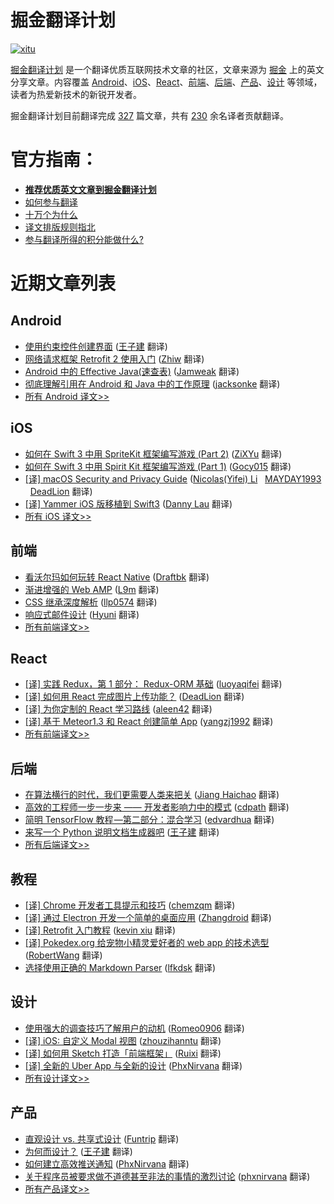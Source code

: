 # 掘金翻译计划

[![xitu](https://camo.githubusercontent.com/c9c9db0a39b56738a62332f0791d58b1522fdf82/68747470733a2f2f7261776769742e636f6d2f616c65656e34322f6261646765732f6d61737465722f7372632f786974752e737667)](https://github.com/xitu/gold-miner)

[掘金翻译计划](https://juejin.im/tag/%E6%8E%98%E9%87%91%E7%BF%BB%E8%AF%91%E8%AE%A1%E5%88%92) 是一个翻译优质互联网技术文章的社区，文章来源为 [掘金](https://juejin.im) 上的英文分享文章。内容覆盖 [Android](#android)、[iOS](#ios)、[React](#react)、[前端](#前端)、[后端](#后端)、[产品](#产品)、[设计](#设计) 等领域，读者为热爱新技术的新锐开发者。

掘金翻译计划目前翻译完成 [327](#近期文章列表) 篇文章，共有 [230](https://github.com/xitu/gold-miner/wiki/%E8%AF%91%E8%80%85%E7%A7%AF%E5%88%86%E8%A1%A8) 余名译者贡献翻译。

#  官方指南：

- [**推荐优质英文文章到掘金翻译计划**](http://gold.codesign.me/)
- [如何参与翻译](https://github.com/xitu/gold-miner/wiki/如何参与翻译)
- [十万个为什么](https://github.com/xitu/gold-miner/wiki/十万个为什么)
- [译文排版规则指北](https://github.com/xitu/gold-miner/wiki/译文排版规则指北)
- [参与翻译所得的积分能做什么?](https://github.com/xitu/gold-miner/wiki/)


# 近期文章列表

## Android

* [使用约束控件创建界面](https://gold.xitu.io/entry/58652b381b69e6006cf8cd59/?utm_source=gold-miner&utm_medium=readme&utm_campaign=github) ([王子建](https://github.com/Romeo0906) 翻译)
* [网络请求框架 Retrofit 2 使用入门](https://gold.xitu.io/entry/5861cbc461ff4b0058282a8f?utm_source=gold-miner&utm_medium=readme&utm_campaign=github) ([Zhiw](https://github.com/Zhiw) 翻译)
* [Android 中的 Effective Java(速查表)](https://gold.xitu.io/entry/5858efc1128fe10069b28de4?utm_source=gold-miner&utm_medium=readme&utm_campaign=github) ([Jamweak](https://github.com/jamweak) 翻译)
* [彻底理解引用在 Android 和 Java 中的工作原理](https://gold.xitu.io/entry/58476f2c128fe10058bae7ca?utm_source=gold-miner&utm_medium=readme&utm_campaign=github) ([jacksonke](https://github.com/jacksonke) 翻译)
* [所有 Android 译文>>](https://github.com/xitu/gold-miner/blob/master/android.md)


## iOS

* [如何在 Swift 3 中用 SpriteKit 框架编写游戏 (Part 2)](https://gold.xitu.io/entry/5860d2e4128fe1006dfbb962?utm_source=gold-miner&utm_medium=readme&utm_campaign=github) ([ZiXYu](https://github.com/ZiXYu) 翻译)
* [如何在 Swift 3 中用 Spirit Kit 框架编写游戏 (Part 1)](https://gold.xitu.io/entry/585b7cc18d6d810065d2905e?utm_source=gold-miner&utm_medium=readme&utm_campaign=github) ([Gocy015](https://github.com/Gocy015) 翻译)
* [[译] macOS Security and Privacy Guide](https://gold.xitu.io/entry/585501e2b123db00656a6947?utm_source=gold-miner&utm_medium=readme&utm_campaign=github) ([Nicolas(Yifei) Li](https://github.com/yifili09)   [MAYDAY1993](https://github.com/MAYDAY1993)   [DeadLion](https://github.com/DeadLion) 翻译)
* [[译] Yammer iOS 版移植到 Swift3](https://gold.xitu.io/entry/5848b88ab123db006601f750?utm_source=gold-miner&utm_medium=readme&utm_campaign=github) ([Danny Lau](https://github.com/Danny1451) 翻译)
* [所有 iOS 译文>>](https://github.com/xitu/gold-miner/blob/master/ios.md)

## 前端

* [看沃尔玛如何玩转 React Native](https://gold.xitu.io/entry/5864e40e1b69e675fce43a80?utm_source=gold-miner&utm_medium=readme&utm_campaign=github) ([Draftbk](https://github.com/draftbk) 翻译)
* [渐进增强的 Web AMP](https://gold.xitu.io/entry/585d35b561ff4b00580eccb3?utm_source=gold-miner&utm_medium=readme&utm_campaign=github) ([L9m](https://github.com/L9m) 翻译)
* [CSS 继承深度解析](https://gold.xitu.io/entry/585a29c01b69e6006cb89465?utm_source=gold-miner&utm_medium=readme&utm_campaign=github) ([llp0574](https://llp0574.github.io) 翻译)
* [响应式邮件设计](https://gold.xitu.io/entry/58516cc01b69e60056c04528?utm_source=gold-miner&utm_medium=readme&utm_campaign=github) ([Hyuni](https://github.com/xuzaixian) 翻译)
* [所有前端译文>>](https://github.com/xitu/gold-miner/blob/master/front-end.md)


## React

* [[译] 实践 Redux，第 1 部分： Redux-ORM 基础](https://gold.xitu.io/entry/58249792a0bb9f0058dd30ab?utm_source=gold-miner&utm_medium=readme&utm_campaign=github) ([luoyaqifei](https://github.com/luoyaqifei) 翻译)
* [[译] 如何用 React 完成图片上传功能？](https://gold.xitu.io/entry/57b923225bbb50005b794943?utm_source=gold-miner&utm_medium=readme&utm_campaign=github) ([DeadLion](https://github.com/DeadLion) 翻译)
* [[译] 为你定制的 React 学习路线](https://gold.xitu.io/entry/578375b85bbb5000610cc247?utm_source=gold-miner&utm_medium=readme&utm_campaign=github) ([aleen42](http://aleen42.github.io/pc.html) 翻译)
* [[译] 基于 Meteor1.3 和 React 创建简单 App](http://gold.xitu.io/entry/5732a5af79df540060df2e53?utm_source=gold-miner&utm_medium=readme&utm_campaign=github) ([yangzj1992](http://www.qcyoung.com/) 翻译)
* [所有前端译文>>](https://github.com/xitu/gold-miner/blob/master/front-end.md)


## 后端

*  [在算法横行的时代，我们更需要人类来把关](https://gold.xitu.io/entry/5860fd7761ff4b0058248319?utm_source=gold-miner&utm_medium=readme&utm_campaign=github) ([Jiang Haichao](https://github.com/AceLeeWinnie) 翻译)
*  [高效的工程师一步一步来 —— 开发者影响力中的模式](https://gold.xitu.io/entry/5860f5dcb123db0065be0c45?utm_source=gold-miner&utm_medium=readme&utm_campaign=github) ([cdpath](https://github.com/cdpath) 翻译)
*  [简明 TensorFlow 教程 —第二部分：混合学习](https://gold.xitu.io/entry/5858ed4e1b69e6006cb12a7c?utm_source=gold-miner&utm_medium=readme&utm_campaign=github) ([edvardhua](https://github.com/edvardHua) 翻译)
*  [来写一个 Python 说明文档生成器吧](https://gold.xitu.io/entry/585549afb123db00656c849b?utm_source=gold-miner&utm_medium=readme&utm_campaign=github) ([王子建](https://github.com/Romeo0906) 翻译)
* [所有后端译文>>](https://github.com/xitu/gold-miner/blob/master/backend.md)

## 教程

* [[译] Chrome 开发者工具提示和技巧](http://gold.xitu.io/entry/56d56f4dc4c971005193ecec?utm_source=gold-miner&utm_medium=readme&utm_campaign=github) ([chemzqm](https://github.com/chemzqm) 翻译)
* [[译] 通过 Electron 开发一个简单的桌面应用](http://gold.xitu.io/entry/56aae5e4a633bd0257ae4ab8?utm_source=gold-miner&utm_medium=readme&utm_campaign=github) ([Zhangdroid](https://github.com/Zhangdroid) 翻译)
* [[译] Retrofit 入门教程](http://gold.xitu.io/entry/56cc4085128fe100580dd0ca?utm_source=gold-miner&utm_medium=readme&utm_campaign=github) ([kevin xiu](https://github.com/xiuweikang) 翻译)
* [[译] Pokedex.org 给宠物小精灵爱好者的 web app 的技术选型](http://gold.xitu.io/entry/56cebb8edf0eea79dc7c1ff0?utm_source=gold-miner&utm_medium=readme&utm_campaign=github) ([RobertWang](https://github.com/RobertWang) 翻译)
* [选择使用正确的 Markdown Parser](http://gold.xitu.io/entry/56ce79db1532bc0053728c2f?utm_source=gold-miner&utm_medium=readme&utm_campaign=github) ([lfkdsk](https://github.com/lfkdsk) 翻译)


## 设计

* [使用强大的调查技巧了解用户的动机](https://gold.xitu.io/entry/585a3f9b1b69e6006cb93529/?utm_source=gold-miner&utm_medium=readme&utm_campaign=github) ([Romeo0906](https://github.com/Romeo0906) 翻译)
* [[译] iOS: 自定义 Modal 视图](https://gold.xitu.io/entry/58576ca7128fe1006b7b35a3/?utm_source=gold-miner&utm_medium=readme&utm_campaign=github) ([zhouzihanntu](https://github.com/zhouzihanntu) 翻译)
* [[译] 如何用 Sketch 打造「前端框架」](https://gold.xitu.io/entry/5836ad4367f3560065f439dc/?utm_source=gold-miner&utm_medium=readme&utm_campaign=github) ([Ruixi](https://github.com/Ruixi) 翻译)
* [[译] 全新的 Uber App 与全新的设计](http://gold.xitu.io/entry/584770f80ce46300578b9b48?utm_source=gold-miner&utm_medium=readme&utm_campaign=github) ([PhxNirvana](https://github.com/phxnirvana) 翻译)
* [所有设计译文>>](https://github.com/xitu/gold-miner/blob/master/design.md)


## 产品

* [直观设计 vs. 共享式设计](https://gold.xitu.io/entry/5862650a128fe1006d04d398/?utm_source=gold-miner&utm_medium=readme&utm_campaign=github) ([Funtrip](https://www.behance.net/Funtrip) 翻译)
* [为何而设计？](https://gold.xitu.io/entry/5857969761ff4b00686ad66b/?utm_source=gold-miner&utm_medium=readme&utm_campaign=github) ([王子建](https://github.com/Romeo0906) 翻译)
* [如何建立高效推送通知](https://gold.xitu.io/entry/5856427d61ff4b0063badca2?utm_source=gold-miner&utm_medium=readme&utm_campaign=github) ([PhxNirvana](https://github.com/phxnirvana) 翻译)
* [关于程序员被要求做不道德甚至非法的事情的激烈讨论](https://gold.xitu.io/entry/584c122c61ff4b006cc6df53?utm_source=gold-miner&utm_medium=readme&utm_campaign=github) ([phxnirvana](https://github.com/phxnirvana) 翻译)
* [所有产品译文>>](https://github.com/xitu/gold-miner/blob/master/product.md)
